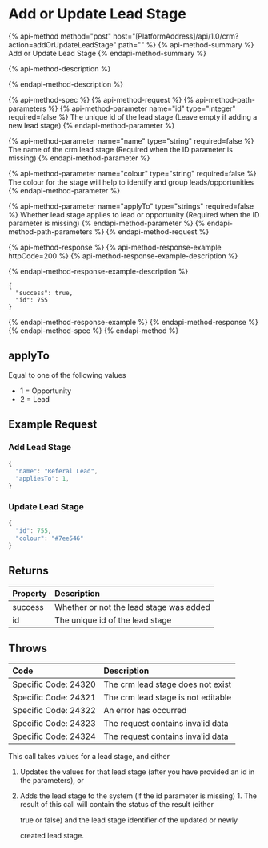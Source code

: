 # Add or Update Lead Stage

{% api-method method="post" host="\[PlatformAddress\]/api/1.0/crm?action=addOrUpdateLeadStage" path="" %}
{% api-method-summary %}
Add or Update Lead Stage
{% endapi-method-summary %}

{% api-method-description %}

{% endapi-method-description %}

{% api-method-spec %}
{% api-method-request %}
{% api-method-path-parameters %}
{% api-method-parameter name="id" type="integer" required=false %}
The unique id of the lead stage \(Leave empty if adding a new lead stage\)
{% endapi-method-parameter %}

{% api-method-parameter name="name" type="string" required=false %}
The name of the crm lead stage \(Required when the ID parameter is missing\)
{% endapi-method-parameter %}

{% api-method-parameter name="colour" type="string" required=false %}
The colour for the stage will help to identify and group leads/opportunities
{% endapi-method-parameter %}

{% api-method-parameter name="applyTo" type="strings" required=false %}
Whether lead stage applies to lead or opportunity \(Required when the ID parameter is missing\)
{% endapi-method-parameter %}
{% endapi-method-path-parameters %}
{% endapi-method-request %}

{% api-method-response %}
{% api-method-response-example httpCode=200 %}
{% api-method-response-example-description %}

{% endapi-method-response-example-description %}

```text
{
  "success": true,
  "id": 755
}
```
{% endapi-method-response-example %}
{% endapi-method-response %}
{% endapi-method-spec %}
{% endapi-method %}

## applyTo

Equal to one of the following values

* 1 = Opportunity
* 2 = Lead

## Example Request

### Add Lead Stage

```javascript
{
  "name": "Referal Lead",
  "appliesTo": 1,
}
```

### Update Lead Stage

```javascript
{
  "id": 755,
  "colour": "#7ee546"
}
```

## Returns

| Property | Description |
| :--- | :--- |
| success | Whether or not the lead stage was added |
| id | The unique id of the lead stage |

## Throws

| Code | Description |
| :--- | :--- |
| Specific Code: 24320 | The crm lead stage does not exist |
| Specific Code: 24321 | The crm lead stage is not editable |
| Specific Code: 24322 | An error has occurred |
| Specific Code: 24323 | The request contains invalid data |
| Specific Code: 24324 | The request contains invalid data |

This call takes values for a lead stage, and either

1. Updates the values for that lead stage \(after  you have provided an id in the parameters\), or
2. Adds the lead stage to the system \(if the id parameter is missing\) 1. The result of this call will contain the status of the result \(either

   true or false\) and the lead stage identifier of the updated or newly

   created lead stage.

